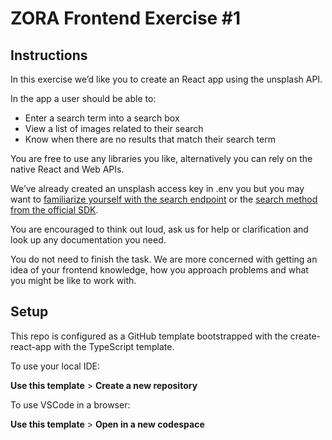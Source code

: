 # ZORA Frontend Exercise #1

## Instructions

In this exercise we’d like you to create an React app using the unsplash API.

In the app a user should be able to:

- Enter a search term into a search box
- View a list of images related to their search
- Know when there are no results that match their search term

You are free to use any libraries you like, alternatively you can rely on the native React and Web APIs.

We’ve already created an unsplash access key in .env you but you may want to [familiarize yourself with the search endpoint](https://unsplash.com/documentation#search-photos) or the [search method from the official SDK](https://github.com/unsplash/unsplash-js#search).

You are encouraged to think out loud, ask us for help or clarification and look up any documentation you need.

You do not need to finish the task. We are more concerned with getting an idea of your frontend knowledge, how you approach problems and what you might be like to work with.

## Setup

This repo is configured as a GitHub template bootstrapped with the create-react-app with the TypeScript template.

To use your local IDE:

**Use this template** > **Create a new repository**

To use VSCode in a browser:

**Use this template** > **Open in a new codespace**
